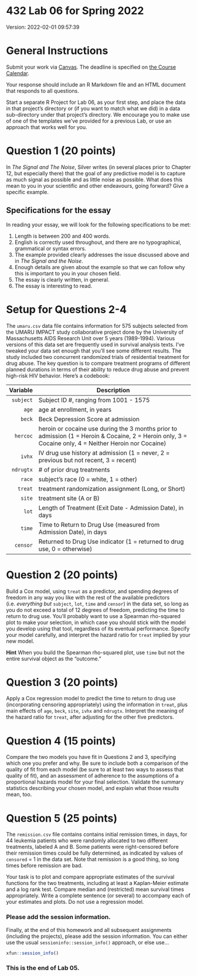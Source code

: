 432 Lab 06 for Spring 2022
================

Version: 2022-02-01 09:57:39

# General Instructions

Submit your work via [Canvas](https://canvas.case.edu/). The deadline is
specified on [the Course
Calendar](https://thomaselove.github.io/432/calendar.html).

Your response should include an R Markdown file and an HTML document
that responds to all questions.

Start a separate R Project for Lab 06, as your first step, and place the
data in that project’s directory or (if you want to match what we did)
in a data sub-directory under that project’s directory. We encourage you
to make use of one of the templates we’ve provided for a previous Lab,
or use an approach that works well for you.

# Question 1 (20 points)

In *The Signal and The Noise*, Silver writes (in several places prior to
Chapter 12, but especially there) that the goal of any predictive model
is to capture as much signal as possible and as little noise as
possible. What does this mean to you in your scientific and other
endeavours, going forward? Give a specific example.

## Specifications for the essay

In reading your essay, we will look for the following specifications to
be met:

1.  Length is between 200 and 400 words.
2.  English is correctly used throughout, and there are no
    typographical, grammatical or syntax errors.
3.  The example provided clearly addresses the issue discussed above and
    in *The Signal and the Noise*.
4.  Enough details are given about the example so that we can follow why
    this is important to you in your chosen field.
5.  The essay is clearly written, in general.
6.  The essay is interesting to read.

# Setup for Questions 2-4

The `umaru.csv` data file contains information for 575 subjects selected
from the UMARU IMPACT study collaborative project done by the University
of Massachusetts AIDS Research Unit over 5 years (1989-1994). Various
versions of this data set are frequently used in survival analysis
texts. I’ve tweaked your data set enough that you’ll see some different
results. The study included two concurrent randomized trials of
residential treatment for drug abuse. The key question is to compare
treatment programs of different planned durations in terms of their
ability to reduce drug abuse and prevent high-risk HIV behavior. Here’s
a codebook:

|  Variable | Description                                                                                                                                            |
|----------:|--------------------------------------------------------------------------------------------------------------------------------------------------------|
| `subject` | Subject ID #, ranging from 1001 - 1575                                                                                                                 |
|     `age` | age at enrollment, in years                                                                                                                            |
|    `beck` | Beck Depression Score at admission                                                                                                                     |
|  `hercoc` | heroin or cocaine use during the 3 months prior to admission (1 = Heroin & Cocaine, 2 = Heroin only, 3 = Cocaine only, 4 = Neither Heroin nor Cocaine) |
|    `ivhx` | IV drug use history at admission (1 = never, 2 = previous but not recent, 3 = recent)                                                                  |
| `ndrugtx` | # of prior drug treatments                                                                                                                             |
|    `race` | subject’s race (0 = white, 1 = other)                                                                                                                  |
|   `treat` | treatment randomization assignment (Long, or Short)                                                                                                    |
|    `site` | treatment site (A or B)                                                                                                                                |
|     `lot` | Length of Treatment (Exit Date - Admission Date), in days                                                                                              |
|    `time` | Time to Return to Drug Use (measured from Admission Date), in days                                                                                     |
|  `censor` | Returned to Drug Use indicator (1 = returned to drug use, 0 = otherwise)                                                                               |

# Question 2 (20 points)

Build a Cox model, using `treat` as a predictor, and spending degrees of
freedom in any way you like with the rest of the available predictors
(i.e. *everything but* `subject`, `lot`, `time` and `censor`) in the
data set, so long as you do not exceed a total of 12 degrees of freedom,
predicting the time to return to drug use. You’ll probably want to use a
Spearman rho-squared plot to make your selection, in which case you
should stick with the model you develop using that tool, regardless of
its eventual performance. Specify your model carefully, and interpret
the hazard ratio for `treat` implied by your new model.

**Hint** When you build the Spearman rho-squared plot, use `time` but
not the entire survival object as the “outcome.”

# Question 3 (20 points)

Apply a Cox regression model to predict the time to return to drug use
(incorporating censoring appropriately) using the information in
`treat`, plus main effects of `age`, `beck`, `site`, `ivhx` and
`ndrugtx`. Interpret the meaning of the hazard ratio for `treat`, after
adjusting for the other five predictors.

# Question 4 (15 points)

Compare the two models you have fit in Questions 2 and 3, specifying
which one you prefer and why. Be sure to include both a comparison of
the quality of fit from each model (be sure to at least two ways to
assess that quality of fit), and an assessment of adherence to the
assumptions of a proportional hazards model for your final selection.
Validate the summary statistics describing your chosen model, and
explain what those results mean, too.

# Question 5 (25 points)

The `remission.csv` file contains contains initial remission times, in
days, for 44 leukemia patients who were randomly allocated to two
different treatments, labeled A and B. Some patients were right-censored
before their remission times could be fully determined, as indicated by
values of `censored` = 1 in the data set. Note that remission is a good
thing, so long times before remission are bad.

Your task is to plot and compare appropriate estimates of the survival
functions for the two treatments, including at least a Kaplan-Meier
estimate and a log rank test. Compare median and (restricted) mean
survival times appropriately. Write a complete sentence (or several) to
accompany each of your estimates and plots. Do not use a regression
model.

### Please add the session information.

Finally, at the end of this homework and all subsequent assignments
(including the projects), please add the session information. You can
either use the usual `sessioninfo::session_info()` approach, or else
use…

``` r
xfun::session_info()
```

### This is the end of Lab 05.
